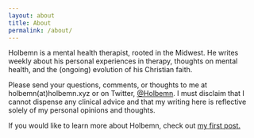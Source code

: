 ```yaml
---
layout: about
title: About
permalink: /about/
---
```


Holbemn is a mental health therapist, rooted in the Midwest. He writes weekly about his personal experiences in therapy, thoughts on mental health, and the (ongoing) evolution of his Christian faith.

Please send your questions, comments, or thoughts to me at holbemn(at)holbemn.xyz or on Twitter, <a href="https://twitter.com/Holbemn" target="Holbemn Twitter">@Holbemn</a>. I must disclaim that I cannot dispense any clinical advice and that my writing here is reflective solely of my personal opinions and thoughts.

If you would like to learn more about Holbemn, check out <a href="{{baseurl}}/Who's_Holbemn/" target="blank"> my first post.
</a>

